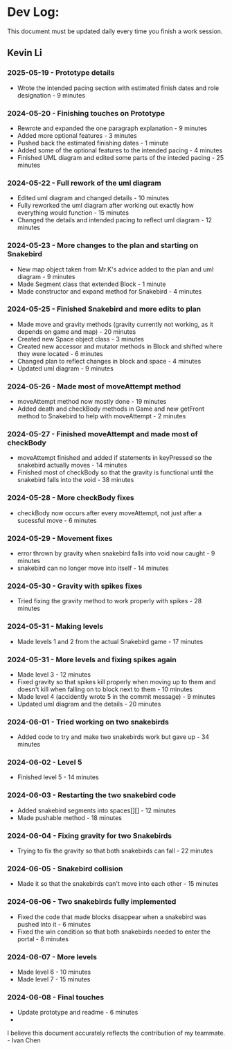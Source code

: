 # Dev Log:

This document must be updated daily every time you finish a work session.

## Kevin Li

### 2025-05-19 - Prototype details
* Wrote the intended pacing section with estimated finish dates and role designation - 9 minutes

### 2024-05-20 - Finishing touches on Prototype
* Rewrote and expanded the one paragraph explanation - 9 minutes
* Added more optional features - 3 minutes
* Pushed back the estimated finishing dates - 1 minute
* Added some of the optional features to the intended pacing - 4 minutes
* Finished UML diagram and edited some parts of the inteded pacing - 25 minutes

### 2024-05-22 - Full rework of the uml diagram
* Edited uml diagram and changed details - 10 minutes
* Fully reworked the uml diagram after working out exactly how everything would function - 15 minutes
* Changed the details and intended pacing to reflect uml diagram - 12 minutes

### 2024-05-23 - More changes to the plan and starting on Snakebird
* New map object taken from Mr.K's advice added to the plan and uml diagram - 9 minutes
* Made Segment class that extended Block - 1 minute
* Made constructor and expand method for Snakebird - 4 minutes

### 2024-05-25 - Finished Snakebird and more edits to plan
* Made move and gravity methods (gravity currently not working, as it depends on game and map) - 20 minutes
* Created new Space object class - 3 minutes
* Created new accessor and mutator methods in Block and shifted where they were located - 6 minutes
* Changed plan to reflect changes in block and space - 4 minutes
* Updated uml diagram - 9 minutes

### 2024-05-26 - Made most of moveAttempt method
* moveAttempt method now mostly done - 19 minutes
* Added death and checkBody methods in Game and new getFront method to Snakebird to help with moveAttempt - 2 minutes

### 2024-05-27 - Finished moveAttempt and made most of checkBody
* moveAttempt finished and added if statements in keyPressed so the snakebird actually moves - 14 minutes
* Finished most of checkBody so that the gravity is functional until the snakebird falls into the void - 38 minutes

### 2024-05-28 - More checkBody fixes
* checkBody now occurs after every moveAttempt, not just after a sucessful move - 6 minutes

### 2024-05-29 - Movement fixes
* error thrown by gravity when snakebird falls into void now caught - 9 minutes
* snakebird can no longer move into itself - 14 minutes

### 2024-05-30 - Gravity with spikes fixes
* Tried fixing the gravity method to work properly with spikes - 28 minutes

### 2024-05-31 - Making levels
* Made levels 1 and 2 from the actual Snakebird game - 17 minutes

### 2024-05-31 - More levels and fixing spikes again
* Made level 3 - 12 minutes
* Fixed gravity so that spikes kill properly when moving up to them and doesn't kill when falling on to block next to them - 10 minutes
* Made level 4 (accidently wrote 5 in the commit message) - 9 minutes
* Updated uml diagram and the details - 20 minutes

### 2024-06-01 - Tried working on two snakebirds
* Added code to try and make two snakebirds work but gave up - 34 minutes

### 2024-06-02 - Level 5
* Finished level 5 - 14 minutes

### 2024-06-03 - Restarting the two snakebird code
* Added snakebird segments into spaces[][] - 12 minutes
* Made pushable method - 18 minutes

### 2024-06-04 - Fixing gravity for two Snakebirds
* Trying to fix the gravity so that both snakebirds can fall - 22 minutes

### 2024-06-05 - Snakebird collision
* Made it so that the snakebirds can't move into each other - 15 minutes

### 2024-06-06 - Two snakebirds fully implemented
* Fixed the code that made blocks disappear when a snakebird was pushed into it - 6 minutes
* Fixed the win condition so that both snakebirds needed to enter the portal - 8 minutes

### 2024-06-07 - More levels
* Made level 6 - 10 minutes
* Made level 7 - 15 minutes

### 2024-06-08 - Final touches
* Update prototype and readme - 6 minutes
* 

I believe this document accurately reflects the contribution of my teammate. - Ivan Chen
